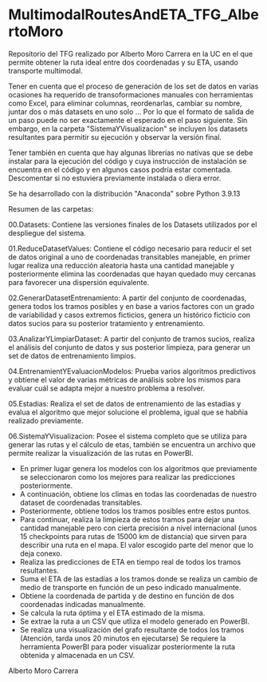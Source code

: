 # MultimodalRoutesAndETA_TFG_AlbertoMoro
Repositorio del TFG realizado por Alberto Moro Carrera en la UC en el que permite obtener la ruta ideal entre dos coordenadas y su ETA, usando transporte multimodal.

Tener en cuenta que el proceso de generación de los set de datos en varias ocasiones ha requerido de transoformaciones manuales con herramientas como Excel, para eliminar columnas, reordenarlas, cambiar su nombre, juntar dos o más datasets en uno solo ... Por lo que el formato de salida de un paso puede no ser exactamente el esperado en el paso siguiente. Sin embargo, en la carpeta "SistemaYVisualizacion" se incluyen los datasets resultantes para permitir su ejecución y observar la versión final.

Tener también en cuenta que hay algunas librerías no nativas que se debe instalar para la ejecución del código y cuya instrucción de instalación se encuentra en el código y en algunos casos podría estar comentada. Descomentar si no estuviera previamente instalada o diera error. 

Se ha desarrollado con la distribución "Anaconda" sobre Python 3.9.13

Resumen de las carpetas:

00.Datasets: Contiene las versiones finales de los Datasets utilizados por el despliegue del sistema.

01.ReduceDatasetValues: Contiene el código necesario para reducir el set de datos original a uno de coordenadas transitables manejable, en primer lugar realiza una reducción aleatoria hasta una cantidad manejable y posteriormente elimina las coordenadas que hayan quedado muy cercanas para favorecer una dispersión equivalente.

02.GenerarDatasetEntrenamiento: A partir del conjunto de coordenadas, genera todos los tramos posibles y en base a varios factores con un grado de variabilidad y casos extremos ficticios, genera un histórico ficticio con datos sucios para su posterior tratamiento y entrenamiento.

03.AnalizarYLimpiarDataset: A partir del conjunto de tramos sucios, realiza el análisis del conjunto de datos y sus posterior limpieza, para generar un set de datos de entrenamiento limpios.

04.EntrenamientYEvaluacionModelos: Prueba varios algoritmos predictivos y obtiene el valor de varias métricas de análisis sobre los mismos para evaluar cuál se adapta mejor a nuestro problema a resolver.

05.Estadias: Realiza el set de datos de entrenamiento de las estadias y evalua el algoritmo que mejor solucione el problema, igual que se habñia realizado previamente.

06.SistemaYVisualizacion: Posee el sistema completo que se utiliza para generar las rutas y el cálculo de etas, también se encuentra un archivo que permite realizar la visualización de las rutas en PowerBI.
  - En primer lugar genera los modelos con los algoritmos que previamente se seleccionaron como los mejores para realizar las predicciones posteriormente.
  - A continuación, obtiene los climas en todas las coordenadas de nuestro dataset de coordenadas transitables.
  - Posteriormente, obtiene todos los tramos posibles entre estos puntos.
  - Para continuar, realiza la limpieza de estos tramos para dejar una cantidad manejable pero con cierta precisión a nivel internacional (unos 15 checkpoints para rutas de     15000 km de distancia) que sirven para describir una ruta en el mapa. El valor escogido parte del menor que lo deja conexo.
  - Realiza las predicciones de ETA en tiempo real de todos los tramos resultantes.
  - Suma el ETA de las estadías a los tramos donde se realiza un cambio de medio de transporte en función de un peso indicado manualmente.
  - Obtiene la coordenada de partida y de destino en función de dos coordenadas indicadas manualmente.
  - Se calcula la ruta óptima y el ETA estimado de la misma.
  - Se extrae la ruta a un CSV que utliza el modelo generado en PowerBI.
  - Se realiza una visualización del grafo resultante de todos los tramos (Atención, tarda unos 20 minutos en ejecutarse)
 Se requiere la herramienta PowerBI para poder visualizar posteriormente la ruta obtenida y almacenada en un CSV.
 
 Alberto Moro Carrera



